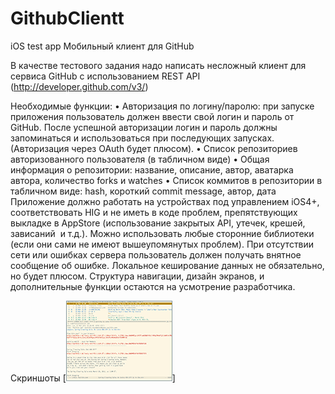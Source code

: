 # GithubClientt
iOS test app
Мобильный клиент для GitHub 

В качестве тестового задания надо написать несложный клиент для сервиса GitHub с использованием REST API (http://developer.github.com/v3/)

Необходимые функции:
	•	Авторизация по логину/паролю: при запуске приложения пользователь должен ввести свой логин и пароль от GitHub. После успешной авторизации логин и пароль должны запоминаться и использоваться при последующих запусках. (Авторизация через OAuth будет плюсом).
	•	Список репозиториев авторизованного пользователя (в табличном виде)
	•	Общая информация о репозитории: название, описание, автор, аватарка автора, количество forks и watches
	•	Список коммитов в репозитории в табличном виде: hash, короткий commit message, автор, дата
Приложение должно работать на устройствах под управлением iOS4+, соответствовать HIG и не иметь в коде проблем, препятствующих выкладке в AppStore (использование закрытых API, утечек, крешей, зависаний  и т.д.). Можно использовать любые сторонние библиотеки (если они сами не имеют вышеупомянутых проблем). При отсутствии сети или ошибках сервера пользователь должен получать внятное сообщение об ошибке. Локальное кеширование данных не обязательно, но будет плюсом. Структура навигации, дизайн экранов, и дополнительные функции остаются на усмотрение разработчика.

Скриншоты
[![mutt light](https://github.com/altercation/solarized/raw/master/img/screen-mutt-light-th.png)]
